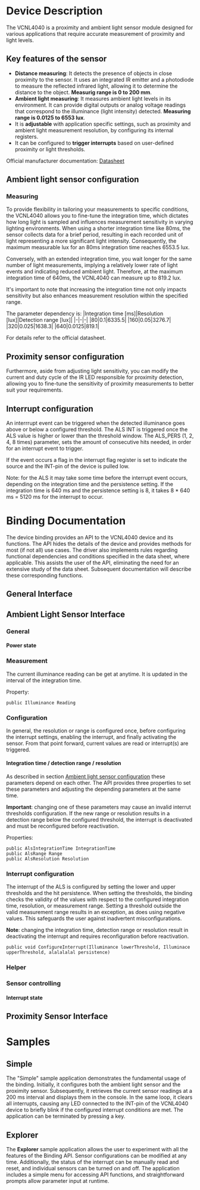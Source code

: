 # Device Description
The VCNL4040 is a proximity and ambient light sensor module designed for various applications that require accurate measurement of proximity and light levels.

## Key features of the sensor
  * **Distance measuring**: It detects the presence of objects in close proximity to the sensor. It uses an integrated IR emitter and a photodiode to measure the reflected infrared light, allowing it to determine the distance to the object.
  **Measurig range is 0 to 200 mm**.
  * **Ambient light measuring**: It measures ambient light levels in its environment. It can provide digital outputs or analog voltage readings that correspond to the illuminance (light intensity) detected.
  **Measuring range is 0.0125 to 6553 lux**.
  * It is **adjustable** with application specific settings, such as proximity and ambient light measurement resolution, by configuring its internal registers.
  * It can be configured to **trigger interrupts** based on user-defined proximity or light thresholds.

Official manufacturer documentation: [Datasheet](https://www.vishay.com/docs/84274/vcnl4040.pdf)

## Ambient light sensor configuration
### Measuring
To provide flexibility in tailoring your measurements to specific conditions, the VCNL4040 allows you to fine-tune the integration time, which dictates how long light is sampled and influences measurement sensitivity in varying lighting environments. When using a shorter integration time like 80ms, the sensor collects data for a brief period, resulting in each recorded unit of light representing a more significant light intensity. Consequently, the maximum measurable lux for an 80ms integration time reaches 6553.5 lux.

Conversely, with an extended integration time, you wait longer for the same number of light measurements, implying a relatively lower rate of light events and indicating reduced ambient light. Therefore, at the maximum integration time of 640ms, the VCNL4040 can measure up to 819.2 lux.

It's important to note that increasing the integration time not only impacts sensitivity but also enhances measurement resolution within the specified range.

The parameter dependency is:
|Integration time [ms]|Resolution [lux]|Detection range [lux]|
|-|-|-|
|80|0.1|6335.5|
|160|0.05|3276.7|
|320|0.025|1638.3|
|640|0.0125|819.1|

For details refer to the official datasheet.

## Proximity sensor configuration
Furthermore, aside from adjusting light sensitivity, you can modify the current and duty cycle of the IR LED responsible for proximity detection, allowing you to fine-tune the sensitivity of proximity measurements to better suit your requirements.

## Interrupt configuration
An interrrupt event can be triggered when the detected illuminance goes above or below a configured threshold.
The ALS INT is triggered once the ALS value is higher or lower than the threshold window. The ALS_PERS (1, 2, 4, 8 times)
parameter, sets the amount of consecutive hits needed, in order for an interrupt event to trigger.

If the event occurs a flag in the interrupt flag register is set to indicate the source and the INT-pin of the device is pulled low.

Note: for the ALS it may take some time before the interrupt event occurs, depending on the integration time and the persistence setting. If the integration time is 640 ms and the persistence setting is 8, it takes 8 * 640 ms = 5120 ms for the interrupt to occur.

# Binding Documentation
The device binding provides an API to the VCNL4040 device and its functions.
The API hides the details of the device and provides methods for most (if not all) use cases.
The driver also implements rules regarding functional dependencies and conditions specified in the data sheet, where applicable. This assists the user of the API, eliminating the need for an extensive study of the data sheet. Subsequent documentation will describe these corresponding functions.

## General Interface

## Ambient Light Sensor Interface

### General
#### Power state

### Measurement
The current illuminance reading can be get at anytime.
It is updated in the interval of the integration time.

Property:
```
public Illuminance Reading
```

### Configuration
In general, the resolution or range is configured once, before configuring the interrupt settings, enabling the interrupt, and finally activating the sensor. From that point forward, current values are read or interrupt(s) are triggered.

#### Integration time / detection range / resolution
As described in section [Ambient light sensor configuration](Ambient-light-sensor-configuration) these parameters depend on each other. The API provides three properties to set these parameters and adjusting the depending parameters at the same time.

**Important**: changing one of these parameters may cause an invalid interrut thresholds configuration. If the new range or resolution results in a detection range below the configured threshold, the interrupt is deactivated and must be reconfigured before reactivation.

Properties:

```
public AlsIntegrationTime IntegrationTime
public AlsRange Range
public AlsResolution Resolution
```

### Interrupt configuration
The interrupt of the ALS is configured by setting the lower and upper thresholds and the hit persistence.
When setting the thresholds, the binding checks the validity of the values with respect to the configured integration time, resolution, or measurement range. Setting a threshold outside the valid measurement range results in an exception, as does using negative values. This safeguards the user against inadvertent misconfigurations.

**Note**: changing the integration time, detection range or resolution result in deactivating the interrupt and requires reconfiguration before reactivation.

```
public void ConfigureInterrupt(Illuminance lowerThreshold, Illuminace upperThreshold, alalalalal persistence)
```

### Helper


### Sensor controlling
#### Interrupt state

## Proximity Sensor Interface

# Samples
## Simple
The "Simple" sample application demonstrates the fundamental usage of the binding. Initially, it configures both the ambient light sensor and the proximity sensor. Subsequently, it retrieves the current sensor readings at a 200 ms interval and displays them in the console. In the same loop, it clears all interrupts, causing any LED connected to the INT-pin of the VCNL4040 device to briefly blink if the configured interrupt conditions are met. The application can be terminated by pressing a key.

## Explorer
The **Explorer** sample application allows the user to experiment with all the features of the Binding API. Sensor configurations can be modified at any time. Additionally, the status of the interrupt can be manually read and reset, and individual sensors can be turned on and off. The application includes a simple menu for accessing API functions, and straightforward prompts allow parameter input at runtime.
